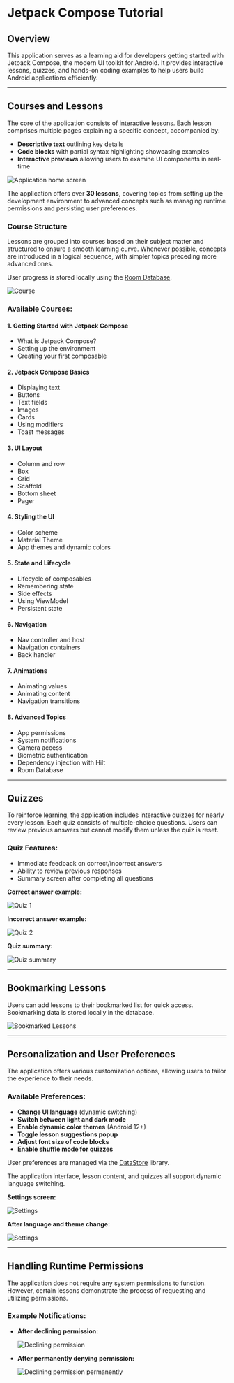 # Jetpack Compose Tutorial

## Overview
This application serves as a learning aid for developers getting started with Jetpack Compose,
the modern UI toolkit for Android. It provides interactive lessons,
quizzes, and hands-on coding examples to help users build Android applications efficiently.

---

## Courses and Lessons
The core of the application consists of interactive lessons.
Each lesson comprises multiple pages explaining a specific concept, accompanied by:
- **Descriptive text** outlining key details
- **Code blocks** with partial syntax highlighting showcasing examples
- **Interactive previews** allowing users to examine UI components in real-time

![Application home screen](Images/home.png)

The application offers over **30 lessons**, covering topics from setting up the
development environment to advanced concepts such as managing runtime permissions and persisting user preferences.

### Course Structure
Lessons are grouped into courses based on their subject matter and structured to ensure a smooth learning curve.
Whenever possible, concepts are introduced in a logical sequence, with simpler topics preceding more advanced ones.

User progress is stored locally using the [Room Database](https://developer.android.com/jetpack/androidx/releases/room).

![Course](Images/course.png)

### Available Courses:
#### **1. Getting Started with Jetpack Compose**
- What is Jetpack Compose?
- Setting up the environment
- Creating your first composable

#### **2. Jetpack Compose Basics**
- Displaying text
- Buttons
- Text fields
- Images
- Cards
- Using modifiers
- Toast messages

#### **3. UI Layout**
- Column and row
- Box
- Grid
- Scaffold
- Bottom sheet
- Pager

#### **4. Styling the UI**
- Color scheme
- Material Theme
- App themes and dynamic colors

#### **5. State and Lifecycle**
- Lifecycle of composables
- Remembering state
- Side effects
- Using ViewModel
- Persistent state

#### **6. Navigation**
- Nav controller and host
- Navigation containers
- Back handler

#### **7. Animations**
- Animating values
- Animating content
- Navigation transitions

#### **8. Advanced Topics**
- App permissions
- System notifications
- Camera access
- Biometric authentication
- Dependency injection with Hilt
- Room Database

---

## Quizzes
To reinforce learning, the application includes interactive quizzes for nearly every lesson.
Each quiz consists of multiple-choice questions. Users can review previous answers but cannot modify them unless the quiz is reset.

### Quiz Features:
- Immediate feedback on correct/incorrect answers
- Ability to review previous responses
- Summary screen after completing all questions

**Correct answer example:**

![Quiz 1](Images/quiz%201.png)

**Incorrect answer example:**

![Quiz 2](Images/quiz%202.png)

**Quiz summary:**

![Quiz summary](Images/quiz%203.png)

---

## Bookmarking Lessons
Users can add lessons to their bookmarked list for quick access. Bookmarking data is stored locally in the database.

![Bookmarked Lessons](Images/saved.png)

---

## Personalization and User Preferences
The application offers various customization options, allowing users to tailor the experience to their needs.

### Available Preferences:
- **Change UI language** (dynamic switching)
- **Switch between light and dark mode**
- **Enable dynamic color themes** (Android 12+)
- **Toggle lesson suggestions popup**
- **Adjust font size of code blocks**
- **Enable shuffle mode for quizzes**

User preferences are managed via the [DataStore](https://developer.android.com/jetpack/androidx/releases/datastore) library.

The application interface, lesson content, and quizzes all support dynamic language switching.

**Settings screen:**

![Settings](Images/settings.png)

**After language and theme change:**

![Settings](Images/settings%202.png)

---

## Handling Runtime Permissions
The application does not require any system permissions to function.
However, certain lessons demonstrate the process of requesting and utilizing permissions.

### Example Notifications:
- **After declining permission:**

  ![Declining permission](Images/permission%201.png)

- **After permanently denying permission:**

  ![Declining permission permanently](Images/permission%202.png)